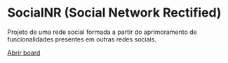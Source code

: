 # SocialNR (Social Network Rectified)

Projeto de uma rede social formada a partir do aprimoramento de funcionalidades presentes em outras redes sociais.

<p style="text-align:center">
  
[Abrir board](https://github.com/orgs/socialnr/projects/1)

</p>
